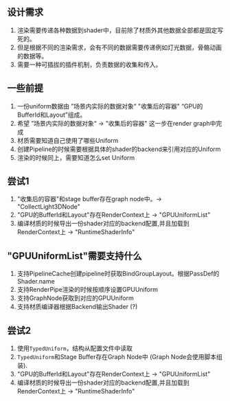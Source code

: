 ## 设计需求
1. 渲染需要传递各种数据到shader中，目前除了材质外其他数据全部都是固定写死的。
2. 但是根据不同的渲染需求，会有不同的数据需要传递例如灯光数据，骨骼动画的数据等。
3. 需要一种可插拔的插件机制，负责数据的收集和传入。

## 一些前提
1. 一份uniform数据由 ”场景内实际的数据对象“  "收集后的容器" “GPU的BufferId和Layout”组成。
2. 希望 ”场景内实际的数据对象“ ->  "收集后的容器" 这一步在render graph中完成
3. 材质需要知道自己使用了哪些Uniform
4. 创建Pipeline的时候需要根据具体的shader的backend来引用对应的Uniform
5. 渲染的时候同上，需要知道怎么set Uniform

## 尝试1
1. "收集后的容器"和stage buffer存在graph node中。-> "CollectLight3DNode"
2. "GPU的BufferId和Layout"存在RenderContext上 -> "GPUUniformList"
3. 编译材质的时候导出一份shader对应的backend配置,并且加载到RenderContext上 -> "RuntimeShaderInfo"


## "GPUUniformList"需要支持什么
1. 支持PipelineCache创建pipeline时获取BindGroupLayout。根据PassDef的Shader.name
2. 支持RenderPipe渲染的时候按顺序设置GPUUniform
3. 支持GraphNode获取到对应的GPUUniform
4. 支持材质编译器根据Backend输出Shader (?)

## 尝试2
1. 使用`TypedUniform`，结构从配置文件中读取
2. `TypedUniform`和Stage Buffer存在Graph Node中 (Graph Node会使用脚本组装).
3. "GPU的BufferId和Layout"存在RenderContext上 -> "GPUUniformList"
4. 编译材质的时候导出一份shader对应的backend配置,并且加载到RenderContext上 -> "RuntimeShaderInfo"